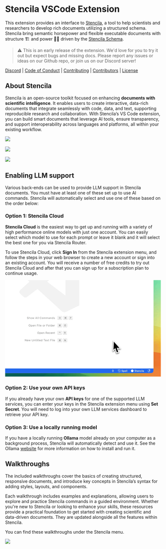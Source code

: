 # Stencila VSCode Extension

This extension provides an interface to [Stencila](https://stencila.io), a tool to help scientists and researchers to develop rich documents utilizing a structured schema. Stencila bring semantic horsepower and flexible executable documents with structure 🏗️ and power 💪🏼 driven by the [Stencila Schema](https://github.com/stencila/stencila/tree/main/schema).

> ⚠️ This is an early release of the extension. We'd love for you to try it out but expect bugs and missing docs.
> Please report any issues or ideas on our Github repo, or join us on our Discord server!

[Discord](https://discord.gg/GADr6Jv) | [Code of Conduct](https://github.com/stencila/stencila/blob/main/CODE_OF_CONDUCT.md) | [Contributing](https://github.com/stencila/stencila/blob/main/vscode/CONTRIBUTING.md) | [Contributors](https://github.com/stencila/stencila#-contributors) | [License](https://github.com/stencila/stencila/blob/main/vscode/LICENSE)

## About Stencila

Stencila is an open-source toolkit focused on enhancing **documents with scientific intelligence**. It enables users to create interactive, data-rich documents that integrate seamlessly with code, data, and text, supporting reproducible research and collaboration. With Stencila’s VS Code extension, you can build smart documents that leverage AI tools, ensure transparency, and support interoperability across languages and platforms, all within your existing workflow.

![](./demos/command-create-math.gif)

![](./demos/command-fix-math.gif)

![](./demos/command-create-flowchart.gif)

## Enabling LLM support

Various back-ends can be used to provide LLM support in Stencila documents.  You must have at least one of these set up to use AI commands. Stencila will automatically select and use one of these based on the order below:

### Option 1: Stencila Cloud

**Stencila Cloud** is the easiest way to get up and running with a variety of high performance online models with just one account.  You can easily select which model to use for each prompt or leave it blank and it will select the best one for you via Stencila Router.

To use Stencila Cloud, click **Sign In** from the Stencila extension menu, and follow the steps in your web browser to create a new account or sign into an existing account.  You will receive a number of free credits to try out Stencila Cloud and after that you can sign up for a subscription plan to continue usage.

![](./demos/signin.gif)

### Option 2: Use your own API keys

If you already have your own **API keys** for one of the supported LLM services, you can enter your keys in the Stencila extension menu using **Set Secret**.  You will need to log into your own LLM services dashboard to retrieve your API key.

### Option 3: Use a locally running model

If you have a locally running **Ollama** model already on your computer as a background process, Stencila will automatically detect and use it.  See the Ollama [website](https://ollama.com/) for more information on how to install and run it.

## Walkthroughs

The included walkthroughs cover the basics of creating structured, responsive documents, and introduce key concepts in Stencila’s syntax for adding styles, layouts, and components.

Each walkthrough includes examples and explanations, allowing users to explore and practice Stencila commands in a guided environment. Whether you're new to Stencila or looking to enhance your skills, these resources provide a practical foundation to get started with creating scientific and data-driven documents. They are updated alongside all the features within Stencila.

You can find these walkthroughs under the Stencila menu.

![](./demos/walkthroughs.gif)
